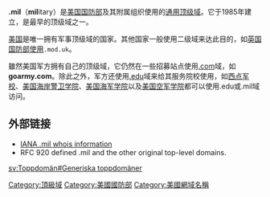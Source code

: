 **.mil**（**mil**itary）是[美国国防部](../Page/美国国防部.md "wikilink")及其附属组织使用的[通用顶级域](https://zh.wikipedia.org/wiki/通用顶级域 "wikilink")。它于1985年建立，是最早的顶级域之一。

[美国](../Page/美国.md "wikilink")是唯一拥有军事顶级域的国家。其他国家一般使用二级域来达此目的，如[英国国防部使用](https://zh.wikipedia.org/wiki/英国国防部 "wikilink")`.mod.uk`。

雖然美国军方拥有自己的顶级域，它仍然在一些招募站点使用[.com](../Page/.com.md "wikilink")域，如**goarmy.com**。除此之外，军方还使用[.edu](../Page/.edu.md "wikilink")域来给其服务院校使用，如[西点军校](../Page/西点军校.md "wikilink")、[美国海岸警卫学院](https://zh.wikipedia.org/wiki/美国海岸警卫学院 "wikilink")、[美国海军学院](../Page/美国海军学院.md "wikilink")以及[美国空军学院](../Page/美国空军学院.md "wikilink")都可以使用.edu或.mil域访问。

## 外部链接

  - [IANA .mil whois information](http://www.iana.org/root-whois/mil.htm)
  - RFC 920 defined .mil and the other original top-level domains.

[sv:Toppdomän\#Generiska toppdomäner](https://zh.wikipedia.org/wiki/sv:Toppdomän#Generiska_toppdomäner "wikilink")

[Category:頂級域](https://zh.wikipedia.org/wiki/Category:頂級域 "wikilink") [Category:美國國防部](https://zh.wikipedia.org/wiki/Category:美國國防部 "wikilink") [Category:美國網域名稱](https://zh.wikipedia.org/wiki/Category:美國網域名稱 "wikilink")